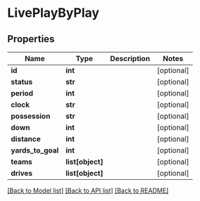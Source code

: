 # LivePlayByPlay

## Properties
Name | Type | Description | Notes
------------ | ------------- | ------------- | -------------
**id** | **int** |  | [optional] 
**status** | **str** |  | [optional] 
**period** | **int** |  | [optional] 
**clock** | **str** |  | [optional] 
**possession** | **str** |  | [optional] 
**down** | **int** |  | [optional] 
**distance** | **int** |  | [optional] 
**yards_to_goal** | **int** |  | [optional] 
**teams** | **list[object]** |  | [optional] 
**drives** | **list[object]** |  | [optional] 

[[Back to Model list]](../README.md#documentation-for-models) [[Back to API list]](../README.md#documentation-for-api-endpoints) [[Back to README]](../README.md)



